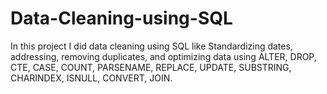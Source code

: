 # Data-Cleaning-using-SQL
In this project I did data cleaning using SQL like Standardizing dates, addressing, removing duplicates, and optimizing data using ALTER, DROP, CTE, CASE, COUNT, PARSENAME, REPLACE, UPDATE, SUBSTRING, CHARINDEX, ISNULL, CONVERT, JOIN.
